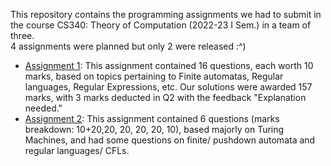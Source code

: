 This repository contains the programming assignments we had to submit in the course CS340: Theory of Computation (2022-23 I Sem.) in a team of three. <br>
4 assignments were planned but only 2 were released :^)

+ [Assignment 1](./Assignment1.pdf): This assignment contained 16 questions, each worth 10 marks, based on topics pertaining to Finite automatas, Regular languages, Regular Expressions, etc. 
Our solutions were awarded 157 marks, with 3 marks deducted in Q2 with the feedback "Explanation needed."
+ [Assignment 2](./Assignment2.pdf): This assignment contained 6 questions (marks breakdown: 10+20,20, 20, 20, 20, 10), based majorly on Turing Machines, and had some questions on finite/ pushdown automata and regular languages/ CFLs. 
